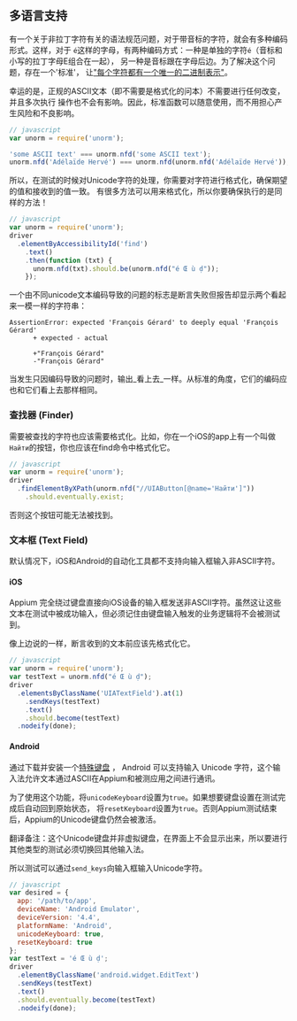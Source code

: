 ## 多语言支持

有一个关于非拉丁字符有关的语法规范问题，对于带音标的字符，就会有多种编码形式。这样，对于
`é`这样的字母，有两种编码方式：一种是单独的字符`é`（音标和小写的拉丁字母E组合在一起），
另一种是音标跟在字母后边。为了解决这个问题，存在一个'标准'，
让["每个字符都有一个唯一的二进制表示"](http://www.unicode.org/reports/tr15/)。

幸运的是，正规的ASCII文本（即不需要是格式化的问本）不需要进行任何改变，并且多次执行
操作也不会有影响。因此，标准函数可以随意使用，而不用担心产生风险和不良影响。

```javascript
// javascript
var unorm = require('unorm');

'some ASCII text' === unorm.nfd('some ASCII text');
unorm.nfd('Adélaïde Hervé') === unorm.nfd(unorm.nfd('Adélaïde Hervé'));
```

所以，在测试的时候对Unicode字符的处理，你需要对字符进行格式化，确保期望的值和接收到的值一致。
有很多方法可以用来格式化，所以你要确保执行的是同样的方法！

```javascript
// javascript
var unorm = require('unorm');
driver
  .elementByAccessibilityId('find')
    .text()
    .then(function (txt) {
      unorm.nfd(txt).should.be(unorm.nfd("é Œ ù ḍ"));
    });
```

一个由不同unicode文本编码导致的问题的标志是断言失败但报告却显示两个看起来一模一样的字符串：

```shell
AssertionError: expected 'François Gérard' to deeply equal 'François Gérard'
      + expected - actual

      +"François Gérard"
      -"François Gérard"
```

当发生只因编码导致的问题时，输出_看上去_一样。从标准的角度，它们的编码应也和它们看上去那样相同。


### 查找器 (Finder)

需要被查找的字符也应该需要格式化。比如，你在一个iOS的app上有一个叫做`Найти`的按钮，你也应该在find命令中格式化它。

```javascript
// javascript
var unorm = require('unorm');
driver
  .findElementByXPath(unorm.nfd("//UIAButton[@name='Найти']"))
    .should.eventually.exist;
```

否则这个按钮可能无法被找到。


### 文本框 (Text Field)

默认情况下，iOS和Android的自动化工具都不支持向输入框输入非ASCII字符。

#### iOS

Appium 完全绕过键盘直接向iOS设备的输入框发送非ASCII字符。虽然这让这些文本在测试中被成功输入，但必须记住由键盘输入触发的业务逻辑将不会被测试到。

像上边说的一样，断言收到的文本前应该先格式化它。

```javascript
// javascript
var unorm = require('unorm');
var testText = unorm.nfd("é Œ ù ḍ");
driver
  .elementsByClassName('UIATextField').at(1)
    .sendKeys(testText)
    .text()
    .should.become(testText)
  .nodeify(done);
```

#### Android

通过下载并安装一个[特殊键盘](https://github.com/appium/io.appium.android.ime) ， Android 可以支持输入 Unicode 字符，这个输入法允许文本通过ASCII在Appium和被测应用之间进行通讯。

为了使用这个功能，将`unicodeKeyboard`设置为`true`。如果想要键盘设置在测试完成后自动回到原始状态，
将`resetKeyboard`设置为`true`。否则Appium测试结束后，Appium的Unicode键盘仍然会被激活。

翻译备注：这个Unicode键盘并非虚拟键盘，在界面上不会显示出来，所以要进行其他类型的测试必须切换回其他输入法。

所以测试可以通过`send_keys`向输入框输入Unicode字符。

```javascript
// javascript
var desired = {
  app: '/path/to/app',
  deviceName: 'Android Emulator',
  deviceVersion: '4.4',
  platformName: 'Android',
  unicodeKeyboard: true,
  resetKeyboard: true
};
var testText = 'é Œ ù ḍ';
driver
  .elementByClassName('android.widget.EditText')
  .sendKeys(testText)
  .text()
  .should.eventually.become(testText)
  .nodeify(done);
```
